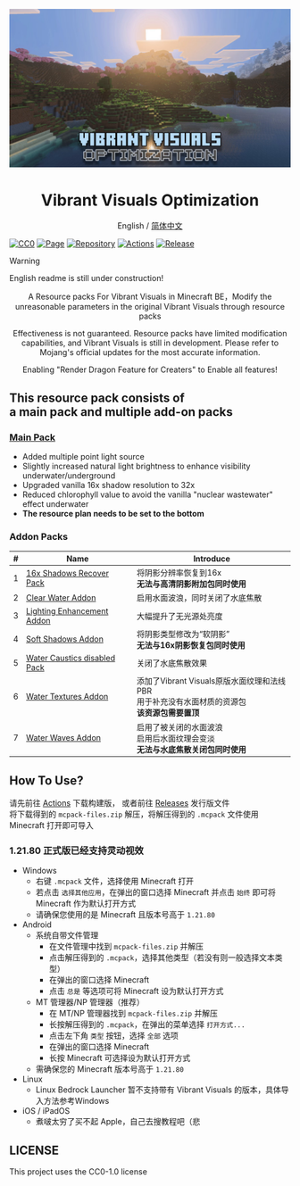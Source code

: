 ![Vibrant Visuals Optimization](/Main%20Pack/Sample%20image.png)
<div align=center>

# Vibrant Visuals Optimization

English / [简体中文](./README-CN.md)

</div>

[![CC0](https://img.shields.io/badge/License-CC0-blue.svg)](https://creativecommons.org/publicdomain/zero/1.0/)
[![Page](https://img.shields.io/badge/Github-Page-green.svg)](https://docs.miaowcham.top/Project/Vibrant-Visuals-Optimization-Docs/)
[![Repository](https://img.shields.io/badge/Github-Repository-purple.svg)](https://github.com/MiaowCham/Vibrant-Visuals-Optimization)
[![Actions](https://img.shields.io/github/actions/workflow/status/MiaowCham/Vibrant-Visuals-Optimization/.github/workflows/compress-folders.yml)](https://github.com/MiaowCham/Vibrant-Visuals-Optimization/actions/workflows/compress-folders.yml)
[![Release](https://img.shields.io/github/v/release/MiaowCham/Vibrant-Visuals-Optimization?include_prereleases&sort=semver)](https://github.com/MiaowCham/Vibrant-Visuals-Optimization/releases)

> [!WARNING]
> English readme is still under construction!

<div align=center>

A Resource packs For Vibrant Visuals in Minecraft BE，Modify the unreasonable parameters in the original Vibrant Visuals through resource packs

Effectiveness is not guaranteed. Resource packs have limited modification capabilities, and Vibrant Visuals is still in development. Please refer to Mojang's official updates for the most accurate information.

Enabling "Render Dragon Feature for Creaters" to Enable all features!

</div>

## **This resource pack consists of<br>a main pack and multiple add-on packs**
### [Main Pack](./Main%20Pack/)
- Added multiple point light source
- Slightly increased natural light brightness to enhance visibility underwater/underground
- Upgraded vanilla 16x shadow resolution to 32x
- Reduced chlorophyll value to avoid the vanilla "nuclear wastewater" effect underwater
- **The resource plan needs to be set to the bottom**
### Addon Packs
|#|Name|Introduce|
|-|-|-|
1|[16x Shadows Recover Pack](./16x%20Shadows%20Recover%20Pack/)|将阴影分辨率恢复到16x<br>**无法与高清阴影附加包同时使用**|
2|[Clear Water Addon](./Clear%20Water%20Addon/)|启用水面波浪，同时关闭了水底焦散|
3|[Lighting Enhancement Addon](./Lighting%20Enhancement%20Addon/)|大幅提升了无光源处亮度|
4|[Soft Shadows Addon](./Soft%20Shadows%20Addon/)|将阴影类型修改为“软阴影”<br>**无法与16x阴影恢复包同时使用**|
5|[Water Caustics disabled Pack](./Water%20Caustics%20disabled%20Pack/)|关闭了水底焦散效果|
6|[Water Textures Addon](./Water%20Textures%20Addon/)|添加了Vibrant Visuals原版水面纹理和法线PBR<br>用于补充没有水面材质的资源包<br>**该资源包需要置顶**|
7|[Water Waves Addon](./Water%20Waves%20Addon/)|启用了被关闭的水面波浪<br>启用后水面纹理会变淡<br>**无法与水底焦散关闭包同时使用**|

## How To Use?
请先前往 [Actions](https://github.com/MiaowCham/Vibrant-Visuals-Optimization/actions/workflows/compress-folders.yml) 下载构建版，
或者前往 [Releases](https://github.com/MiaowCham/Vibrant-Visuals-Optimization/releases) 发行版文件<br>
将下载得到的 `mcpack-files.zip` 解压，将解压得到的 `.mcpack` 文件使用 Minecraft 打开即可导入
### 1.21.80 正式版已经支持灵动视效
- Windows
    - 右键 `.mcpack` 文件，选择使用 Minecraft 打开
    - 若点击 `选择其他应用`，在弹出的窗口选择 Minecraft 并点击 `始终` 即可将 Minecraft 作为默认打开方式
    - 请确保您使用的是 Minecraft 且版本号高于 `1.21.80`
- Android
    - 系统自带文件管理
      - 在文件管理中找到 `mcpack-files.zip` 并解压
      - 点击解压得到的 `.mcpack`，选择其他类型（若没有则一般选择文本类型）
      - 在弹出的窗口选择 Minecraft
      - 点击 `总是` 等选项可将 Minecraft 设为默认打开方式
    - MT 管理器/NP 管理器（推荐）
      - 在 MT/NP 管理器找到 `mcpack-files.zip` 并解压
      - 长按解压得到的 `.mcpack`，在弹出的菜单选择 `打开方式...`
      - 点击左下角 `类型` 按钮，选择 `全部` 选项
      - 在弹出的窗口选择 Minecraft
      - 长按 Minecraft 可选择设为默认打开方式
    - 需确保您的 Minecraft 版本号高于 `1.21.80`
- Linux
    - Linux Bedrock Launcher 暂不支持带有 Vibrant Visuals 的版本，具体导入方法参考Windows
- iOS / iPadOS
    - 煮啵太穷了买不起 Apple，自己去搜教程吧（悲

## LICENSE
This project uses the CC0-1.0 license
